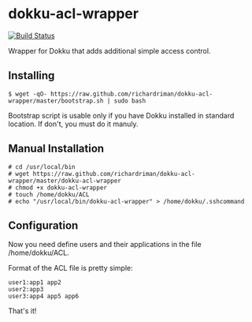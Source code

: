 dokku-acl-wrapper
=================

[![Build Status](https://travis-ci.org/richardriman/dokku-acl-wrapper.svg?branch=master)](https://travis-ci.org/richardriman/dokku-acl-wrapper)

Wrapper for Dokku that adds additional simple access control.

## Installing

    $ wget -qO- https://raw.github.com/richardriman/dokku-acl-wrapper/master/bootstrap.sh | sudo bash

Bootstrap script is usable only if you have Dokku installed in standard location. If don't, you must do it manuly.

## Manual Installation

    # cd /usr/local/bin
    # wget https://raw.github.com/richardriman/dokku-acl-wrapper/master/dokku-acl-wrapper
    # chmod +x dokku-acl-wrapper
    # touch /home/dokku/ACL
    # echo "/usr/local/bin/dokku-acl-wrapper" > /home/dokku/.sshcommand

## Configuration

Now you need define users and their applications in the file /home/dokku/ACL.

Format of the ACL file is pretty simple:

    user1:app1 app2
    user2:app3
    user3:app4 app5 app6

That's it!
